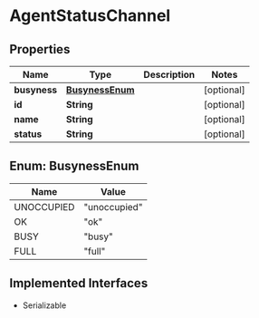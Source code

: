 

# AgentStatusChannel


## Properties

| Name | Type | Description | Notes |
|------------ | ------------- | ------------- | -------------|
|**busyness** | [**BusynessEnum**](#BusynessEnum) |  |  [optional] |
|**id** | **String** |  |  [optional] |
|**name** | **String** |  |  [optional] |
|**status** | **String** |  |  [optional] |



## Enum: BusynessEnum

| Name | Value |
|---- | -----|
| UNOCCUPIED | &quot;unoccupied&quot; |
| OK | &quot;ok&quot; |
| BUSY | &quot;busy&quot; |
| FULL | &quot;full&quot; |


## Implemented Interfaces

* Serializable


